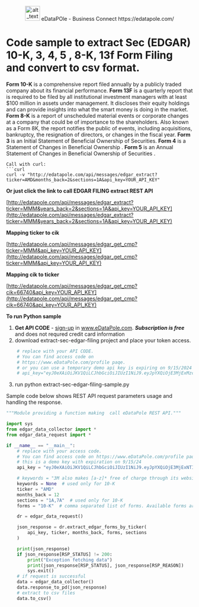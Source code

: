 <p align="center">
    <img alt="alt_text" width="40px" src="favicon.ico" />  eDataPOle - Business Connect  https://edatapole.com/
</p>

# Code sample to extract Sec (EDGAR) 10-K, 3, 4, 5 , 8-K, 13f Form Filing and convert to csv format.

**Form 10-K** is a comprehensive report filed annually by a publicly traded company about its financial performance.
**Form 13F** is a quarterly report that is required to be filed by all institutional investment managers with at least $100 million in assets under management. It discloses their equity holdings and can provide insights into what the smart money is doing in the market.
**Form 8-K** is a report of unscheduled material events or corporate changes at a company that could be of importance to the shareholders. Also known as a Form 8K, the report notifies the public of events, including acquisitions, bankruptcy, the resignation of directors, or changes in the fiscal year.
**Form 3** is an Initial Statement of Beneficial Ownership of Securities.
**Form 4** is a Statement of Changes in Beneficial Ownership .
**Form 5** is an Annual Statement of Changes in Beneficial Ownership of Securities .

````
Call with curl:
```curl
curl -v "http://edatapole.com/api/messages/edgar_extract?ticker=AMD&months_back=2&sections=1A&api_key=YOUR_API_KEY"
````

**Or just click the link to call EDGAR FILING extract REST API**

[http://edatapole.com/api/messages/edgar_extract?ticker=MMM&years_back=2&sections=1A&api_key=YOUR_API_KEY](http://edatapole.com/api/messages/edgar_extract?ticker=MMM&years_back=2&sections=1A&api_key=YOUR_API_KEY)

**Mapping ticker to cik**

[http://edatapole.com/api/messages/edgar_get_cmp?ticker=MMM&api_key=YOUR_API_KEY](http://edatapole.com/api/messages/edgar_get_cmp?ticker=MMM&api_key=YOUR_API_KEY)

**Mapping cik to ticker**

[http://edatapole.com/api/messages/edgar_get_cmp?cik=66740&api_key=YOUR_API_KEY](http://edatapole.com/api/messages/edgar_get_cmp?cik=66740&api_key=YOUR_API_KEY)

**To run Python sample**

1. **Get API CODE** - [sign-up](https://edatapole.com/profile) in www.eDataPole.com. **_Subscription is free_** and does not requred credit card information
2. download extract-sec-edgar-filing project and place your token access.

```python
    # replace with your API CODE.
    # You can find access code on
    # https://www.eDataPole.com/profile paqe.
    # or you can use a temporary demo api key is expiring on 9/15/2024
    # api_key="eyJ0eXAiOiJKV1QiLCJhbGciOiJIUzI1NiJ9.eyJpYXQiOjE3MjExMzc2MDcsImV4cCI6MTcyNjMyMTYwNywic3ViIjoiREVNTyJ9._ckRMgdDQL0wMjDwNmS4yHmwuoRd8U9uu7T7NDGg-Ow"
```

3. run
   python extract-sec-edgar-filing-sample.py

Sample code below shows REST API request parameters usage and handling the response.

```python
"""Module providing a function making  call eDataPole REST API."""

import sys
from edgar_data_collector import *
from edgar_data_request import *

if __name__ == "__main__":
    # replace with your access code.
    # You can find access code on https://www.eDataPole.com/profile paqe.
    # this is a demo key with expiration on 9/15/24
    api_key = "eyJ0eXAiOiJKV1QiLCJhbGciOiJIUzI1NiJ9.eyJpYXQiOjE3MjExNTIzNzQsImV4cCI6MTcyNjMzNjM3NCwic3ViIjoiYXV0aDB8NjY3YWEwMTQ1YjdiMmVkZjdmODc2ZTQ4In0.-wmcTCwYaT-0oWUdXUdU-1eT01qCXZzLx6dOnLKkYks"

    # keywords = "3M also makes [a-z]* free of charge through its website,3M expended approximately $316,PFAS manufacturing"
    keywords = None  # used only for 10-K
    ticker = "AMD"
    months_back = 12
    sections = "1A,7A"  # used only for 10-K
    forms = "10-K"  # comma separated list of forms. Available forms are  10-K,3,4,5,8-K,13f

    dr = edgar_data_request()

    json_response = dr.extract_edgar_forms_by_ticker(
        api_key, ticker, months_back, forms, sections
    )

    print(json_response)
    if json_response[RSP_STATUS] != 200:
        print("Exception fetching data")
        print(json_response[RSP_STATUS], json_response[RSP_REASON])
        sys.exit()
    # if request is successful
    data = edgar_data_collector()
    data.response_to_pd(json_response)
    # extract to csv files
    data.to_csv()
```
